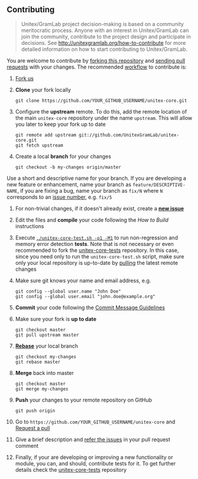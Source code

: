 ## Contributing

> Unitex/GramLab project decision-making is based on a community meritocratic process. Anyone with an interest in Unitex/GramLab can join the community, contribute to the project design and participate in decisions. See http://unitexgramlab.org/how-to-contribute for more detailed information on how to start contributing to Unitex/GramLab.

You are welcome to contribute by [forking this repository](https://help.github.com/articles/fork-a-repo/)
and [sending pull requests](https://help.github.com/articles/using-pull-requests/)
with your changes. The recommended [workflow](http://rypress.com/tutorials/git/rebasing) to contribute is:

1. [Fork us](https://github.com/UnitexGramLab/unitex-core/fork)

1. **Clone** your fork locally

    ```
    git clone https://github.com/YOUR_GITHUB_USERNAME/unitex-core.git
    ```

1. Configure the **upstream** remote. To do this, add the remote location of the main
   `unitex-core` repository under the name `upstream`. This will allow you later
   to keep your fork up to date

    ```
    git remote add upstream git://github.com/UnitexGramLab/unitex-core.git
    git fetch upstream
    ```
 
 1. Create a local **branch** for your changes

    ```
    git checkout -b my-changes origin/master
    ```

   Use a short and descriptive name for your branch. If you are developing a new
   feature or enhancement, name your branch as `feature/DESCRIPTIVE-NAME`, if
   you are fixing a bug, name your branch as `fix/N` where `N` corresponds to
   an [issue number](https://github.com/UnitexGramLab/unitex-core/issues),
   e.g. `fix/5`

1. For non-trivial changes, if it doesn't already exist, create a
   [**new issue**](https://github.com/UnitexGramLab/unitex-core/issues/new)
  
1. Edit the files and **compile** your code following the *How to Build* instructions

1. Execute [`./unitex-core-test.sh -p1 -M1`](https://github.com/UnitexGramLab/unitex-core-tests#getting-started)
   to run non-regression and memory error detection **tests**. Note that is not necessary or even
   recommended to fork the [unitex-core-tests](https://github.com/UnitexGramLab/unitex-core-tests) repository.
   In this case, since you need only to run the `unitex-core-test.sh` script, make sure only your local repository
   is up-to-date by [pulling](https://help.github.com/articles/fetching-a-remote/#pull) the latest
   remote changes

1. Make sure git knows your name and email address, e.g.

    ```
    git config --global user.name "John Doe"
    git config --global user.email "john.doe@example.org"
    ```

1. **Commit** your code following the [Commit Message Guidelines](https://github.com/UnitexGramLab/unitex-doc-contributor-guidelines/blob/master/pages/05.guidelines/01.commits/docs.md)

1. Make sure your fork is **up to date**

    ```
    git checkout master
    git pull upstream master
    ```

1. [**Rebase**](https://www.atlassian.com/git/tutorials/rewriting-history/git-rebase-i) your local branch

    ```
    git checkout my-changes
    git rebase master
    ```

1. **Merge** back into master

    ```
    git checkout master
    git merge my-changes
    ```

1. **Push** your changes to your remote repository on GitHub

    ```
    git push origin
    ```

1. Go to ``https://github.com/YOUR_GITHUB_USERNAME/unitex-core`` and [Request a pull](https://github.com/UnitexGramLab/unitex-core/pulls)

1. Give a brief description and [refer the issues](https://help.github.com/articles/autolinked-references-and-urls/#issues-and-pull-requests)
   in your pull request comment

1. Finally, if your are developing or improving a new functionality or module, you can,
   and should, contribute tests for it. To get further details check the
   [unitex-core-tests](https://github.com/UnitexGramLab/unitex-core-tests) repository
